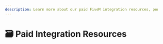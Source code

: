 ```yaml
---
description: Learn more about our paid FiveM integration resources, powered by Tebex!
---
```


# 🗃 Paid Integration Resources


